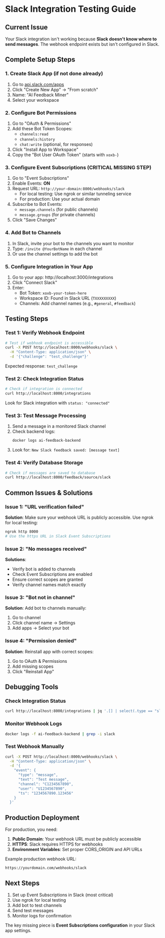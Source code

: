 # Slack Integration Testing Guide

## Current Issue

Your Slack integration isn't working because **Slack doesn't know where to send messages**. The webhook endpoint exists but isn't configured in Slack.

## Complete Setup Steps

### 1. Create Slack App (if not done already)

1. Go to [api.slack.com/apps](https://api.slack.com/apps)
2. Click "Create New App" → "From scratch"
3. Name: "AI Feedback Miner"
4. Select your workspace

### 2. Configure Bot Permissions

1. Go to "OAuth & Permissions"
2. Add these Bot Token Scopes:
   - `channels:read`
   - `channels:history`
   - `chat:write` (optional, for responses)
3. Click "Install App to Workspace"
4. Copy the "Bot User OAuth Token" (starts with `xoxb-`)

### 3. Configure Event Subscriptions (CRITICAL MISSING STEP)

1. Go to "Event Subscriptions"
2. Enable Events: **ON**
3. Request URL: `http://your-domain:8000/webhooks/slack`
   - For local testing: Use ngrok or similar tunneling service
   - For production: Use your actual domain
4. Subscribe to Bot Events:
   - `message.channels` (for public channels)
   - `message.groups` (for private channels)
5. Click "Save Changes"

### 4. Add Bot to Channels

1. In Slack, invite your bot to the channels you want to monitor
2. Type: `/invite @YourBotName` in each channel
3. Or use the channel settings to add the bot

### 5. Configure Integration in Your App

1. Go to your app: http://localhost:3000/integrations
2. Click "Connect Slack"
3. Enter:
   - Bot Token: `xoxb-your-token-here`
   - Workspace ID: Found in Slack URL (`TXXXXXXXXX`)
   - Channels: Add channel names (e.g., `#general`, `#feedback`)

## Testing Steps

### Test 1: Verify Webhook Endpoint

```bash
# Test if webhook endpoint is accessible
curl -X POST http://localhost:8000/webhooks/slack \
  -H "Content-Type: application/json" \
  -d '{"challenge": "test_challenge"}'
```

Expected response: `test_challenge`

### Test 2: Check Integration Status

```bash
# Check if integration is connected
curl http://localhost:8000/integrations
```

Look for Slack integration with `status: "connected"`

### Test 3: Test Message Processing

1. Send a message in a monitored Slack channel
2. Check backend logs:
   ```bash
   docker logs ai-feedback-backend
   ```
3. Look for: `New Slack feedback saved: [message text]`

### Test 4: Verify Database Storage

```bash
# Check if messages are saved to database
curl http://localhost:8000/feedback/source/slack
```

## Common Issues & Solutions

### Issue 1: "URL verification failed"

**Solution**: Make sure your webhook URL is publicly accessible. Use ngrok for local testing:

```bash
ngrok http 8000
# Use the https URL in Slack Event Subscriptions
```

### Issue 2: "No messages received"

**Solutions**:

- Verify bot is added to channels
- Check Event Subscriptions are enabled
- Ensure correct scopes are granted
- Verify channel names match exactly

### Issue 3: "Bot not in channel"

**Solution**: Add bot to channels manually:

1. Go to channel
2. Click channel name → Settings
3. Add apps → Select your bot

### Issue 4: "Permission denied"

**Solution**: Reinstall app with correct scopes:

1. Go to OAuth & Permissions
2. Add missing scopes
3. Click "Reinstall App"

## Debugging Tools

### Check Integration Status

```bash
curl http://localhost:8000/integrations | jq '.[] | select(.type == "slack")'
```

### Monitor Webhook Logs

```bash
docker logs -f ai-feedback-backend | grep -i slack
```

### Test Webhook Manually

```bash
curl -X POST http://localhost:8000/webhooks/slack \
  -H "Content-Type: application/json" \
  -d '{
    "event": {
      "type": "message",
      "text": "Test message",
      "channel": "C1234567890",
      "user": "U1234567890",
      "ts": "1234567890.123456"
    }
  }'
```

## Production Deployment

For production, you need:

1. **Public Domain**: Your webhook URL must be publicly accessible
2. **HTTPS**: Slack requires HTTPS for webhooks
3. **Environment Variables**: Set proper CORS_ORIGIN and API URLs

Example production webhook URL:

```
https://yourdomain.com/webhooks/slack
```

## Next Steps

1. Set up Event Subscriptions in Slack (most critical)
2. Use ngrok for local testing
3. Add bot to test channels
4. Send test messages
5. Monitor logs for confirmation

The key missing piece is **Event Subscriptions configuration** in your Slack app settings.
